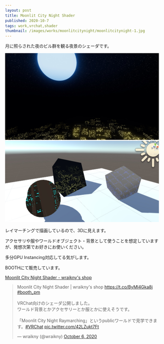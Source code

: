 ```yaml
---
layout: post
title: Moonlit City Night Shader
published: 2020-10-7
tags: work,vrchat,shader
thumbnail: /images/works/moonlitcitynight/moonlitcitynight-1.jpg
---
```


月に照らされた夜のビル群を観る夜景のシェーダです。

<!--more-->

<p>
    <img src="/images/works/moonlitcitynight/moonlitcitynight-2.jpg" width="560" class="has-image-centered">
    <img src="/images/works/moonlitcitynight/moonlitcitynight-3.jpg" width="560" class="has-image-centered">
</p>

レイマーチングで描画しているので、3Dに見えます。

アクセサリや服やワールドオブジェクト・背景として使うことを想定していますが、発想次第でお好きにお使いください。

多分GPU Instancing対応してる気がします。

BOOTHにて販売しています。

[Moonlit City Night Shader - wraikny's shop](https://wraikny.booth.pm/items/2432301)

<blockquote class="twitter-tweet"><p lang="ja" dir="ltr">Moonlit City Night Shader | wraikny&#39;s shop <a href="https://t.co/ByMl4Gka8j">https://t.co/ByMl4Gka8j</a> <a href="https://twitter.com/hashtag/booth_pm?src=hash&amp;ref_src=twsrc%5Etfw">#booth_pm</a> <br><br>VRChat向けのシェーダ公開しました。<br>ワールド背景とかアクセサリーとか服とかに使えそうです。<br><br>「Moonlit City Night Raymarching」というpublicワールドで見学できます。<a href="https://twitter.com/hashtag/VRChat?src=hash&amp;ref_src=twsrc%5Etfw">#VRChat</a> <a href="https://t.co/42LZukt7Ft">pic.twitter.com/42LZukt7Ft</a></p>&mdash; wraikny (@wraikny) <a href="https://twitter.com/wraikny/status/1313560286641614849?ref_src=twsrc%5Etfw">October 6, 2020</a></blockquote> <script async src="https://platform.twitter.com/widgets.js" charset="utf-8"></script> 
